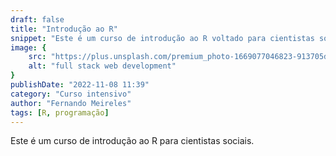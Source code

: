 ```yaml
---
draft: false
title: "Introdução ao R"
snippet: "Este é um curso de introdução ao R voltado para cientistas sociais."
image: {
    src: "https://plus.unsplash.com/premium_photo-1669077046823-913705d81b44?&fit=crop&w=430&h=240",
    alt: "full stack web development"
}
publishDate: "2022-11-08 11:39"
category: "Curso intensivo"
author: "Fernando Meireles"
tags: [R, programação]
---
```


Este é um curso de introdução ao R para cientistas sociais.
